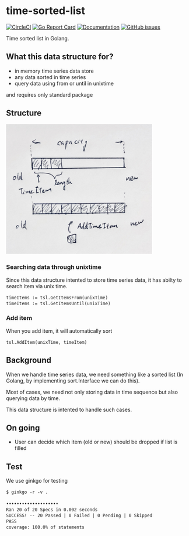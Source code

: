 # time-sorted-list

[![CircleCI](https://circleci.com/gh/go-zen-chu/time-sorted-list.svg?style=svg)](https://circleci.com/gh/go-zen-chu/time-sorted-list)
[![Go Report Card](https://goreportcard.com/badge/https://godoc.org/github.com/go-zen-chu/time-sorted-list)](https://goreportcard.com/report/https://godoc.org/github.com/go-zen-chu/time-sorted-list)
[![Documentation](https://godoc.org/https://godoc.org/github.com/go-zen-chu/time-sorted-list?status.svg)](http://godoc.org/https://godoc.org/github.com/go-zen-chu/time-sorted-list)
[![GitHub issues](https://img.shields.io/github/issues/yangwenmai/how-to-add-badge-in-github-readme.svg)](https://https://godoc.org/github.com/go-zen-chu/time-sorted-list/issues)

Time sorted list in Golang.

## What this data structure for?

- in memory time series data store
- any data sorted in time series
- query data using from or until in unixtime

and requires only standard package

## Structure

<img src="./doc/data_structure.jpg" width=400/>

### Searching data through unixtime

Since this data structure intented to store time series data, it has abilty to search item via unix time.

```
timeItems := tsl.GetItemsFrom(unixTime)
timeItems := tsl.GetItemsUntil(unixTime)
```

### Add item

When you add item, it will automatically sort

```
tsl.AddItem(unixTime, timeItem)
```

## Background

When we handle time series data, we need something like a sorted list (In Golang, by implementing sort.Interface we can do this).

Most of cases, we need not only storing data in time sequence but also querying data by time.

This data structure is intented to handle such cases.

## On going
- User can decide which item (old or new) should be dropped if list is filled

## Test

We use ginkgo for testing

```
$ ginkgo -r -v .

••••••••••••••••••••
Ran 20 of 20 Specs in 0.002 seconds
SUCCESS! -- 20 Passed | 0 Failed | 0 Pending | 0 Skipped
PASS
coverage: 100.0% of statements
```
